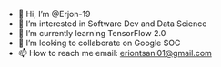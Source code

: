 - 👋 Hi, I’m @Erjon-19
- 👀 I’m interested in Software Dev and Data Science
- 🌱 I’m currently learning TensorFlow 2.0
- 💞️ I’m looking to collaborate on Google SOC
- 📫 How to reach me email: eriontsani01@gmail.com

<!---
Erjon-19/Erjon-19 is a ✨ special ✨ repository because its `README.md` (this file) appears on your GitHub profile.
You can click the Preview link to take a look at your changes.
--->
